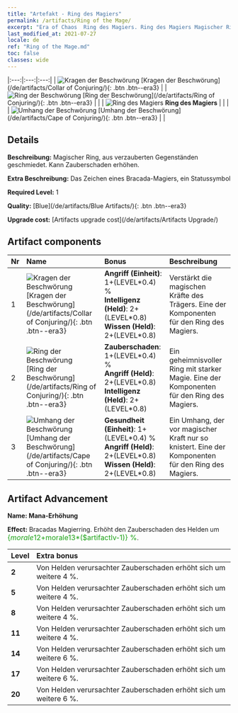 ```yaml
---
title: "Artefakt - Ring des Magiers"
permalink: /artifacts/Ring of the Mage/
excerpt: "Era of Chaos  Ring des Magiers. Ring des Magiers Magischer Ring, aus verzauberten Gegenständen geschmiedet. Kann Zauberschaden erhöhen."
last_modified_at: 2021-07-27
locale: de
ref: "Ring of the Mage.md"
toc: false
classes: wide
---
```


  |:---:|:---:|:---:| 
  | ![Kragen der Beschwörung](/images/t/artifact_40221.png) [Kragen der Beschwörung](/de/artifacts/Collar of Conjuring/){: .btn .btn--era3} |   | ![Ring der Beschwörung](/images/t/artifact_40222.png) [Ring der Beschwörung](/de/artifacts/Ring of Conjuring/){: .btn .btn--era3} | 
  |   | ![Ring des Magiers](/images/t/icon_artifact_22.png) **Ring des Magiers** |  | 
  |   | ![Umhang der Beschwörung](/images/t/artifact_40223.png) [Umhang der Beschwörung](/de/artifacts/Cape of Conjuring/){: .btn .btn--era3} |   | 


## Details

 **Beschreibung:** Magischer Ring, aus verzauberten Gegenständen geschmiedet. Kann Zauberschaden erhöhen.

 **Extra Beschreibung:** Das Zeichen eines Bracada-Magiers, ein Statussymbol

 **Required Level:** 1

 **Quality:** [Blue](/de/artifacts/Blue Artifacts/){: .btn .btn--era3}

 **Upgrade cost:** [Artifacts upgrade cost](/de/artifacts/Artifacts Upgrade/)



## Artifact components

  | Nr |    Name    |   Bonus | Beschreibung | 
  |:---|:-----------|:--------|:------------| 
  | 1 | ![Kragen der Beschwörung](/images/t/artifact_40221.png) [Kragen der Beschwörung](/de/artifacts/Collar of Conjuring/){: .btn .btn--era3} | **Angriff (Einheit)**: 1+(LEVEL\*0.4) %<br/>**Intelligenz (Held)**: 2+(LEVEL\*0.8)<br/>**Wissen (Held)**: 2+(LEVEL\*0.8) | Verstärkt die magischen Kräfte des Trägers. Eine der Komponenten für den Ring des Magiers. | 
  | 2 | ![Ring der Beschwörung](/images/t/artifact_40222.png) [Ring der Beschwörung](/de/artifacts/Ring of Conjuring/){: .btn .btn--era3} | **Zauberschaden**: 1+(LEVEL\*0.4) %<br/>**Angriff (Held)**: 2+(LEVEL\*0.8)<br/>**Intelligenz (Held)**: 2+(LEVEL\*0.8) | Ein geheimnisvoller Ring mit starker Magie. Eine der Komponenten für den Ring des Magiers. | 
  | 3 | ![Umhang der Beschwörung](/images/t/artifact_40223.png) [Umhang der Beschwörung](/de/artifacts/Cape of Conjuring/){: .btn .btn--era3} | **Gesundheit (Einheit)**: 1+(LEVEL\*0.4) %<br/>**Angriff (Held)**: 2+(LEVEL\*0.8)<br/>**Wissen (Held)**: 2+(LEVEL\*0.8) | Ein Umhang, der vor magischer Kraft nur so knistert. Eine der Komponenten für den Ring des Magiers. | 


## Artifact Advancement

 **Name: Mana-Erhöhung**

 **Effect:** Bracadas Magierring. Erhöht den Zauberschaden des Helden um <span style="color: #1ca216;font-size:16px">{$morale12+$morale13*($artifactlv-1)} %</span>.

  |  Level  |    Extra bonus  | 
  |:--------|:----------------| 
  | **2** | Von Helden verursachter Zauberschaden erhöht sich um weitere 4 %. | 
  | **5** | Von Helden verursachter Zauberschaden erhöht sich um weitere 4 %. | 
  | **8** | Von Helden verursachter Zauberschaden erhöht sich um weitere 4 %. | 
  | **11** | Von Helden verursachter Zauberschaden erhöht sich um weitere 4 %. | 
  | **14** | Von Helden verursachter Zauberschaden erhöht sich um weitere 6 %. | 
  | **17** | Von Helden verursachter Zauberschaden erhöht sich um weitere 6 %. | 
  | **20** | Von Helden verursachter Zauberschaden erhöht sich um weitere 6 %. | 
